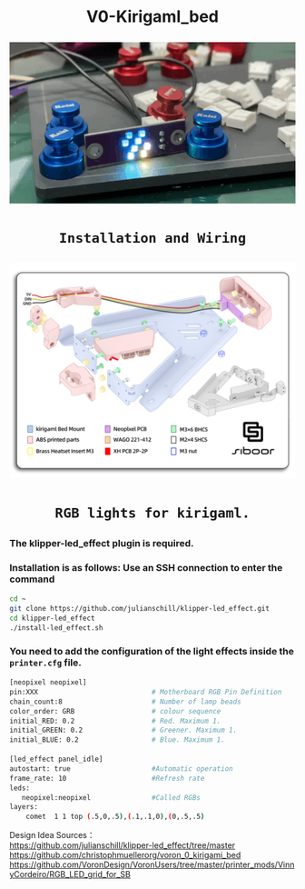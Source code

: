 # <p align="center">V0-Kirigaml_bed</p>

<p align="center">
  <img src="/images/effect.gif?raw=true" />
</p>  

# <p align="center">`Installation and Wiring`</p>

![Installation Diagram.png](/images/Installation%20Diagram.png)  

# <p align="center">`RGB lights for kirigaml.`</p>
### The klipper-led_effect plugin is required.  
### Installation is as follows: Use an SSH connection to enter the command  
```Bash
cd ~
git clone https://github.com/julianschill/klipper-led_effect.git
cd klipper-led_effect
./install-led_effect.sh
```
### You need to add the configuration of the light effects inside the `printer.cfg` file.
```Bash
[neopixel neopixel]
pin:XXX                            # Motherboard RGB Pin Definition  
chain_count:8                      # Number of lamp beads  
color_order: GRB                   # colour sequence  
initial_RED: 0.2                   # Red. Maximum 1.  
initial_GREEN: 0.2                 # Greener. Maximum 1.  
initial_BLUE: 0.2                  # Blue. Maximum 1.  
  
[led_effect panel_idle]  
autostart: true                    #Automatic operation  
frame_rate: 10                     #Refresh rate  
leds:  
   neopixel:neopixel               #Called RGBs  
layers:  
    comet  1 1 top (.5,0,.5),(.1,.1,0),(0,.5,.5)  
```
Design Idea Sources：    
https://github.com/julianschill/klipper-led_effect/tree/master  
https://github.com/christophmuellerorg/voron_0_kirigami_bed  
https://github.com/VoronDesign/VoronUsers/tree/master/printer_mods/VinnyCordeiro/RGB_LED_grid_for_SB  
